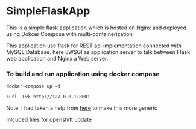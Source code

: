 # SimpleFlaskApp
This is a simple flask application which is hosted on Nginx and deployed using Dokcer Compose with multi-containerization

This application use flask for REST api implementation connected with MySQL Database. here uWSGI as application server to talk between Flask web application and Nginx a Web server.

### To build and run application using docker compose
```
docker-compose up -d

curl -Lvk http://127.0.0.1:8001
```

Note: I had taken a help from [here](https://medium.com/@shamir.stav_83310/dockerizing-a-flask-mysql-app-with-docker-compose-c4f51d20b40d) to make this more generic  

Inlcuded files for openshift
update
